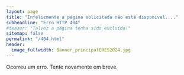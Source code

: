 ```yaml
---
layout: page
title: "Infelizmente a página solicitada não está disponivel...."
subheadline: "Erro HTTP 404"
#teaser: "Talvez a página tenha sido excluída!"
sitemap: false
permalink: "/404.html"
header:
  image_fullwidth: Banner_principalERES2024.jpg
---
```


Ocorreu um erro. Tente novamente em breve.
